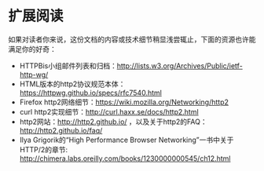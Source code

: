 # 扩展阅读

如果对读者你来说，这份文档的内容或技术细节稍显浅尝辄止，下面的资源也许能满足你的好奇：
- HTTPBis小组邮件列表和归档：http://lists.w3.org/Archives/Public/ietf-http-wg/
- HTML版本的http2协议规范本体：https://httpwg.github.io/specs/rfc7540.html
- Firefox http2网络细节：https://wiki.mozilla.org/Networking/http2
- curl http2实现细节：http://curl.haxx.se/docs/http2.html
- http2网站：http://http2.github.io/ ，以及关于http2的FAQ：http://http2.github.io/faq/
- Ilya Grigorik的“High Performance Browser Networking”一书中关于HTTP/2的章节: http://chimera.labs.oreilly.com/books/1230000000545/ch12.html
